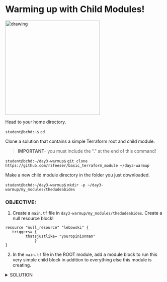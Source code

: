 # Warming up with Child Modules!

<img src="https://i.imgflip.com/7qvcap.jpg" alt="drawing" width="300"/>



Head to your home directory.

`student@bchd:~$` `cd`

Clone a solution that contains a simple Terraform root and child module.
> **IMPORTANT-** you must include the "." at the end of this command!

`student@bchd:~/day3-warmup$` `git clone https://github.com/rzfeeser/basic_terraform_module ~/day3-warmup`

Make a new child module directory in the folder you just downloaded.

`student@bchd:~/day3-warmup$` `mkdir -p ~/day3-warmup/my_modules/thedudeabides`

### OBJECTIVE:

1. Create a `main.tf` file in `day3-warmup/my_modules/thedudeabides`. Create a null resource block!

```hcl
resource "null_resource" "lebowski" {
   triggers= {
         thatsjustlike= "youropinionman"
             }
}
```

2. In the `main.tf` file in the ROOT module, add a module block to run this very simple child block in addition to everything else this module is creating.

<details>
<summary>SOLUTION</summary>
<br>
   
Create a .tf file inside your *thedudeabides* child module directory and place your resource block into it:

`student@bchd:~/day3-warmup$` `vim ~/day3-warmup/my_modules/thedudeabides/main.tf`

```hcl
resource "null_resource" "lebowski" {
   triggers= {
         thatsjustlike= "youropinionman"
             }
}
```

Edit your `main.tf` file in your root module and add a module block that calls it:

`student@bchd:~/day3-warmup$` `vim ~/day3-warmup/main.tf`

```hcl
# ADD AT THE END OF THE DOCUMENT

module "nullresourcemaker" {
    source = "./my_modules/thedudeabides"
}
```

Back at your command line, run your module!

`terraform init`

`terraform apply -auto-approve`

Now check the objects you made. You should have the following:

`terraform state list`

```
docker_container.simplegoservice
docker_image.simplegoservice
module.my_container.docker_container.nginx
module.my_container.docker_image.nginx
module.nullresourcemaker.null_resource.lebowski
```

</details>
